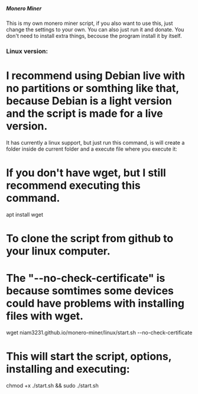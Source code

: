##### Monero Miner

This is my own monero miner script, if you also want to use this, just change the settings to your own. You can also just run it and donate.
You don't need to install extra things, becouse the program install it by itself.

### Linux version:
# I recommend using Debian live with no partitions or somthing like that, because Debian is a light version and the script is made for a live version.
It has currently a linux support, but just run this command, is will create a folder inside de current folder and a execute file where you execute it:

# If you don't have wget, but I still recommend executing this command.
apt install wget

# To clone the script from github to your linux computer.
# The "--no-check-certificate" is because somtimes some devices could have problems with installing files with wget.
wget niam3231.github.io/monero-miner/linux/start.sh --no-check-certificate

# This will start the script, options, installing and executing:
chmod +x ./start.sh && sudo ./start.sh
